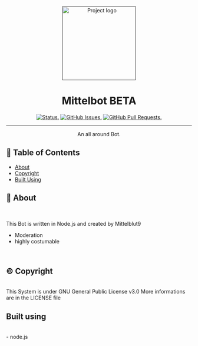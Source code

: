 <p align="center">
  <a href="" rel="noopener">
 <img width=auto height=200px src="#" alt="Project logo"></a>
</p>

<h1 align="center">Mittelbot BETA</h1>

<div align="center">

[![Status.](https://img.shields.io/badge/status-active-success.svg)]()
[![GitHub Issues.](https://img.shields.io/github/issues/Mittelblut9/Chilled-Sad-Discord-Bot.svg)](https://github.com/Mittelblut9/Chilled-Sad-Discord-Bot/issues)
[![GitHub Pull Requests.](https://img.shields.io/github/issues-pr/Mittelblut9/Chilled-Sad-Discord-Bot.svg)](https://github.com/Mittelblut9/Chilled-Sad-Discord-Bot/pulls)

</div>

---

<p align="center">An all around Bot.
    <br> 
</p>

## 📝 Table of Contents

- [About](#about)
- [Copyright](#copyright)
- [Built Using](#built_using)

## 🧐 About <a name = "about"></a>

<br>

This Bot is written in Node.js and created by Mittelblut9
- Moderation
- highly costumable

<br>

## &copy; Copyright <a name="copyright"></a>

<br>
This System is under GNU General Public License v3.0
More informations are in the LICENSE file

<br>

## Built using <a name="built_using"></a>
<br>
- node.js

